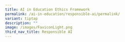 ```yaml
---
title: AI in Education Ethics Framework
permalink: /ai-in-education/responsible-ai/permalink/
variant: tiptap
description: ""
image: /images/FaviconLight.png
third_nav_title: Responsible AI
---
```

